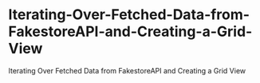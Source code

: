 # Iterating-Over-Fetched-Data-from-FakestoreAPI-and-Creating-a-Grid-View
Iterating Over Fetched Data from FakestoreAPI and Creating a Grid View
